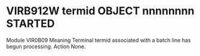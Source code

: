 # VIRB912W termid OBJECT nnnnnnnn STARTED
Module
    VIR0B09
Meaning
    Terminal termid associated with a batch line has begun processing.
Action
    None.
